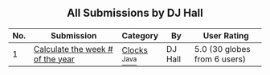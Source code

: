 ﻿<div align="center">

## All Submissions by DJ Hall

</div>

No.  | Submission | Category | By   | User Rating
---- | ---------- | -------- | ---- | -----------
1 | [Calculate the week \# of the year<br />](https://github.com/Planet-Source-Code/dj-hall-calculate-the-week-of-the-year__2-2145) | [Clocks<br /><sup>Java</sup>](../ByCategory/clocks__2-88.md) | DJ Hall | 5.0 (30 globes from 6 users)
